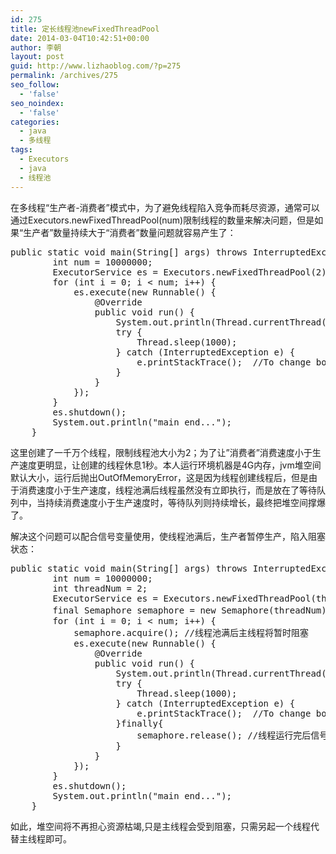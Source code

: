 ```yaml
---
id: 275
title: 定长线程池newFixedThreadPool
date: 2014-03-04T10:42:51+00:00
author: 李朝
layout: post
guid: http://www.lizhaoblog.com/?p=275
permalink: /archives/275
seo_follow:
  - 'false'
seo_noindex:
  - 'false'
categories:
  - java
  - 多线程
tags:
  - Executors
  - java
  - 线程池
---
```

在多线程“生产者-消费者”模式中，为了避免线程陷入竞争而耗尽资源，通常可以通过Executors.newFixedThreadPool(num)限制线程的数量来解决问题，但是如果“生产者”数量持续大于“消费者”数量问题就容易产生了：

<pre class="brush: java; title: ; notranslate" title="">public static void main(String[] args) throws InterruptedException {
        int num = 10000000;
        ExecutorService es = Executors.newFixedThreadPool(2);
        for (int i = 0; i &lt; num; i++) {
            es.execute(new Runnable() {
                @Override
                public void run() {
                    System.out.println(Thread.currentThread().getName());
                    try {
                        Thread.sleep(1000);
                    } catch (InterruptedException e) {
                        e.printStackTrace();  //To change body of catch statement use File | Settings | File Templates.
                    }
                }
            });
        }
        es.shutdown();
        System.out.println("main end...");
    }
</pre>

这里创建了一千万个线程，限制线程池大小为2；为了让&#8221;消费者&#8221;消费速度小于生产速度更明显，让创建的线程休息1秒。本人运行环境机器是4G内存，jvm堆空间默认大小，运行后抛出OutOfMemoryError，这是因为线程创建线程后，但是由于消费速度小于生产速度，线程池满后线程虽然没有立即执行，而是放在了等待队列中，当持续消费速度小于生产速度时，等待队列则持续增长，最终把堆空间撑爆了。

解决这个问题可以配合信号变量使用，使线程池满后，生产者暂停生产，陷入阻塞状态：

<pre class="brush: java; title: ; notranslate" title="">public static void main(String[] args) throws InterruptedException {
        int num = 10000000;
        int threadNum = 2;
        ExecutorService es = Executors.newFixedThreadPool(threadNum);
        final Semaphore semaphore = new Semaphore(threadNum);    //创建与线程池大小相当的信号变量
        for (int i = 0; i &lt; num; i++) {
            semaphore.acquire(); //线程池满后主线程将暂时阻塞
            es.execute(new Runnable() {
                @Override
                public void run() {
                    System.out.println(Thread.currentThread().getName());
                    try {
                        Thread.sleep(1000);
                    } catch (InterruptedException e) {
                        e.printStackTrace();  //To change body of catch statement use File | Settings | File Templates.
                    }finally{
                        semaphore.release(); //线程运行完后信号释放，主线程恢复运行
                    }
                }
            });
        }
        es.shutdown();
        System.out.println("main end...");
    }
</pre>

如此，堆空间将不再担心资源枯竭,只是主线程会受到阻塞，只需另起一个线程代替主线程即可。